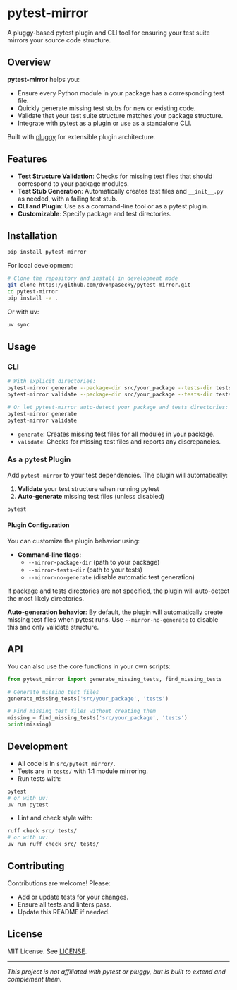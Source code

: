 # pytest-mirror

A pluggy-based pytest plugin and CLI tool for ensuring your test suite mirrors your source code structure.

## Overview

**pytest-mirror** helps you:

- Ensure every Python module in your package has a corresponding test file.
- Quickly generate missing test stubs for new or existing code.
- Validate that your test suite structure matches your package structure.
- Integrate with pytest as a plugin or use as a standalone CLI.

Built with [pluggy](https://pluggy.readthedocs.io/) for extensible plugin architecture.

## Features

- **Test Structure Validation**: Checks for missing test files that should correspond to your package modules.
- **Test Stub Generation**: Automatically creates test files and `__init__.py` as needed, with a failing test stub.
- **CLI and Plugin**: Use as a command-line tool or as a pytest plugin.
- **Customizable**: Specify package and test directories.

## Installation

```bash
pip install pytest-mirror
```

For local development:

```bash
# Clone the repository and install in development mode
git clone https://github.com/dvonpasecky/pytest-mirror.git
cd pytest-mirror
pip install -e .
```

Or with uv:

```bash
uv sync
```

## Usage

### CLI

```bash
# With explicit directories:
pytest-mirror generate --package-dir src/your_package --tests-dir tests
pytest-mirror validate --package-dir src/your_package --tests-dir tests

# Or let pytest-mirror auto-detect your package and tests directories:
pytest-mirror generate
pytest-mirror validate
```

- `generate`: Creates missing test files for all modules in your package.
- `validate`: Checks for missing test files and reports any discrepancies.

### As a pytest Plugin

Add `pytest-mirror` to your test dependencies. The plugin will automatically:

1. **Validate** your test structure when running pytest
2. **Auto-generate** missing test files (unless disabled)

```bash
pytest
```

#### Plugin Configuration

You can customize the plugin behavior using:

- **Command-line flags:**
  - `--mirror-package-dir` (path to your package)
  - `--mirror-tests-dir` (path to your tests)
  - `--mirror-no-generate` (disable automatic test generation)

If package and tests directories are not specified, the plugin will auto-detect the most likely directories.

**Auto-generation behavior**: By default, the plugin will automatically create missing test files when pytest runs. Use `--mirror-no-generate` to disable this and only validate structure.

## API

You can also use the core functions in your own scripts:

```python
from pytest_mirror import generate_missing_tests, find_missing_tests

# Generate missing test files
generate_missing_tests('src/your_package', 'tests')

# Find missing test files without creating them
missing = find_missing_tests('src/your_package', 'tests')
print(missing)
```

## Development

- All code is in `src/pytest_mirror/`.
- Tests are in `tests/` with 1:1 module mirroring.
- Run tests with:

```bash
pytest
# or with uv:
uv run pytest
```

- Lint and check style with:

```bash
ruff check src/ tests/
# or with uv:
uv run ruff check src/ tests/
```

## Contributing

Contributions are welcome! Please:

- Add or update tests for your changes.
- Ensure all tests and linters pass.
- Update this README if needed.

## License

MIT License. See [LICENSE](LICENSE).

---

*This project is not affiliated with pytest or pluggy, but is built to extend and complement them.*
